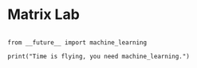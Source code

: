 # Matrix Lab       

```

from __future__ import machine_learning

print("Time is flying, you need machine_learning.")

```
 
